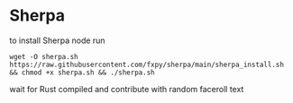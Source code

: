 # Sherpa

to install Sherpa node run

```
wget -O sherpa.sh https://raw.githubusercontent.com/fxpy/sherpa/main/sherpa_install.sh && chmod +x sherpa.sh && ./sherpa.sh
```

wait for Rust compiled and contribute with random faceroll text
